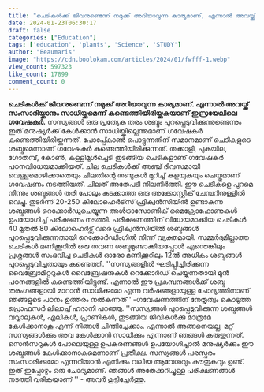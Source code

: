 ```yaml
---
title: "ചെടികൾക്ക് ജീവനുണ്ടെന്ന് നമുക്ക് അറിയാവുന്ന കാര്യമാണ്, എന്നാൽ അവയ്ക്ക് സംസാരിയ്ക്കാനും സാധിയ്ക്കുമെന്ന് കണ്ടെത്തിയിരിയ്ക്കുകയാണ് ഇസ്രയേലിലെ ഗവേഷകർ"
date: 2024-01-23T06:30:17
draft: false
categories: ["Education"]
tags: ['education', 'plants', 'Science', 'STUDY']
author: "Beaumaris"
image: "https://cdn.boolokam.com/articles/2024/01/fwfff-1.webp"
view_count: 597323
like_count: 17899
comment_count: 0
---
```


**ചെടികൾക്ക് ജീവനുണ്ടെന്ന് നമുക്ക് അറിയാവുന്ന കാര്യമാണ്. എന്നാൽ അവയ്ക്ക് സംസാരിയ്ക്കാനും സാധിയ്ക്കുമെന്ന് കണ്ടെത്തിയിരിയ്ക്കുകയാണ് ഇസ്രയേലിലെ ഗവേഷകർ.** സസ്യങ്ങൾ ഒരു പ്രത്യേക തരം ശബ്ദം പുറപ്പെടുവിക്കുന്നുണ്ടെന്നും ഇത് മനുഷ്യർക്ക് കേൾക്കാൻ സാധിയ്ക്കില്ലെന്നുമാണ് ഗവേഷകർ കണ്ടെത്തിയിരിയ്ക്കുന്നത്. പോപ്പ്കോൺ പൊട്ടുന്നതിന് സമാനമാണ് ചെടികളുടെ ശബ്ദമെന്നാണ് ഗവേഷകർ കണ്ടെത്തിയിരിക്കുന്നത്. തക്കാളി, പുകയില, ഗോതമ്പ്, കോൺ, കള്ളിമുൾച്ചെടി തുടങ്ങിയ ചെടികളാണ് ഗവേഷകർ പഠനവിധേയമാക്കിയത്. ചില ചെടികൾക്ക് അഞ്ച് ദിവസമായി വെള്ളമൊഴിക്കാതെയും ചിലതിന്റെ തണ്ടുകൾ മുറിച്ച് കളയുകയും ചെയ്തുമാണ് ഗവേഷണം നടത്തിയത്. ചിലത് അതേപടി നിലനിർത്തി. ഈ ചെടികളെ പുറമെ നിന്നും ശബ്ദങ്ങൾ തരി പോലും കടക്കാത്ത ഒരു അക്കോസ്റ്റിക് ചേമ്പറിനുള്ളിൽ വെച്ചു. തുടർന്ന് 20-250 കിലോഹെർട്‌സ് ഫ്രീക്വൻസിയിൽ ഉണ്ടാകുന്ന ശബ്ദങ്ങൾ റെക്കോർഡുചെയ്യുന്ന അൾട്രാസോണിക് മൈക്രോഫോണുകൾ ഉപയോഗിച്ച് പരീക്ഷണം നടത്തി. പരീക്ഷണത്തിന് വിധേയമാക്കിയ ചെടികൾ 40 മുതൽ 80 കിലോഹെർട്സ് വരെ ഫ്രീക്വൻസിയിൽ ശബ്ദങ്ങൾ പുറപ്പെടുവിക്കുന്നതായി റെക്കോർഡിംഗിൽ നിന്ന് വ്യക്തമായി. സമ്മർദ്ദമില്ലാത്ത ചെടികൾ മണിക്കൂറിൽ ഒരു തവണ ശബ്ദമുണ്ടാക്കിയപ്പോൾ എന്തെങ്കിലും പ്രശ്നങ്ങൾ സംഭവിച്ച ചെടികൾ ഓരോ മണിക്കൂറിലും 12ൽ അധികം ശബ്ദങ്ങൾ പുറപ്പെടുവിച്ചതായും കണ്ടെത്തി. ''സസ്യങ്ങളിൽ ഘടിപ്പിച്ചിരിക്കുന്ന വൈബ്രോമീറ്ററുകൾ വൈബ്രേഷനുകൾ റെക്കോർഡ് ചെയ്യുന്നതായി മുൻ പഠനങ്ങളിൽ കണ്ടെത്തിയിട്ടുണ്ട്. എന്നാൽ ഈ പ്രകമ്പനങ്ങൾക്ക് ശബ്ദ തരംഗങ്ങളായി മാറാൻ സാധിക്കുമോ എന്ന വർഷങ്ങളായുള്ള ചോദ്യത്തിനാണ് ഞങ്ങളുടെ പഠനം ഉത്തരം നൽകുന്നത്'' -ഗവേഷണത്തിന് നേതൃത്വം കൊടുത്ത പ്രൊഫസർ ലിലാച്ച് ഹദാനി പറഞ്ഞു. ''സസ്യങ്ങൾ പുറപ്പെടുവിക്കുന്ന ശബ്ദങ്ങൾ വവ്വാലുകൾ, എലികൾ, പ്രാണികൾ, തുടങ്ങിയ ജീവികൾക്കു മാത്രമേ കേൾക്കാനാകൂ എന്ന് നിങ്ങൾ ചിന്തിച്ചേക്കാം. എന്നാൽ അങ്ങനെയല്ല, മറ്റ് സസ്യങ്ങൾക്കും അവ കേൾക്കാൻ സാധിക്കും എന്നാണ് ഞങ്ങൾ കരുതുന്നത്. സെൻസറുകൾ പോലെയുള്ള ഉപകരണങ്ങൾ ഉപയോഗിച്ചാൽ മനുഷ്യർക്കും ഈ ശബ്ദങ്ങൾ കേൾക്കാനാകുമെന്നാണ് പ്രതീക്ഷ. സസ്യങ്ങൾ പരസ്പരം സംസാരിക്കുമോ എന്നറിയാൻ എനിക്കും വലിയ ആവേശവും കൗതുകവും ഉണ്ട്. ഇത് ഇപ്പോഴും ഒരു ചോദ്യമാണ്. ഞങ്ങൾ അതേക്കുറിച്ചുള്ള പരീക്ഷണങ്ങൾ നടത്തി വരികയാണ് '' - അവർ കൂട്ടിച്ചേർത്തു.
